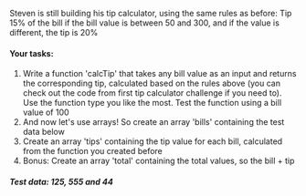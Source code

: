 Steven is still building his tip calculator, using the same rules as before: Tip 15% of 
the bill if the bill value is between 50 and 300, and if the value is different, the tip is 
20%


#### Your tasks:
1. Write a function 'calcTip' that takes any bill value as an input and returns 
the corresponding tip, calculated based on the rules above (you can check out 
the code from first tip calculator challenge if you need to). Use the function 
type you like the most. Test the function using a bill value of 100
2. And now let's use arrays! So create an array 'bills' containing the test data 
below
3. Create an array 'tips' containing the tip value for each bill, calculated from 
the function you created before
4. Bonus: Create an array 'total' containing the total values, so the bill + tip
##### Test data: 125, 555 and 44